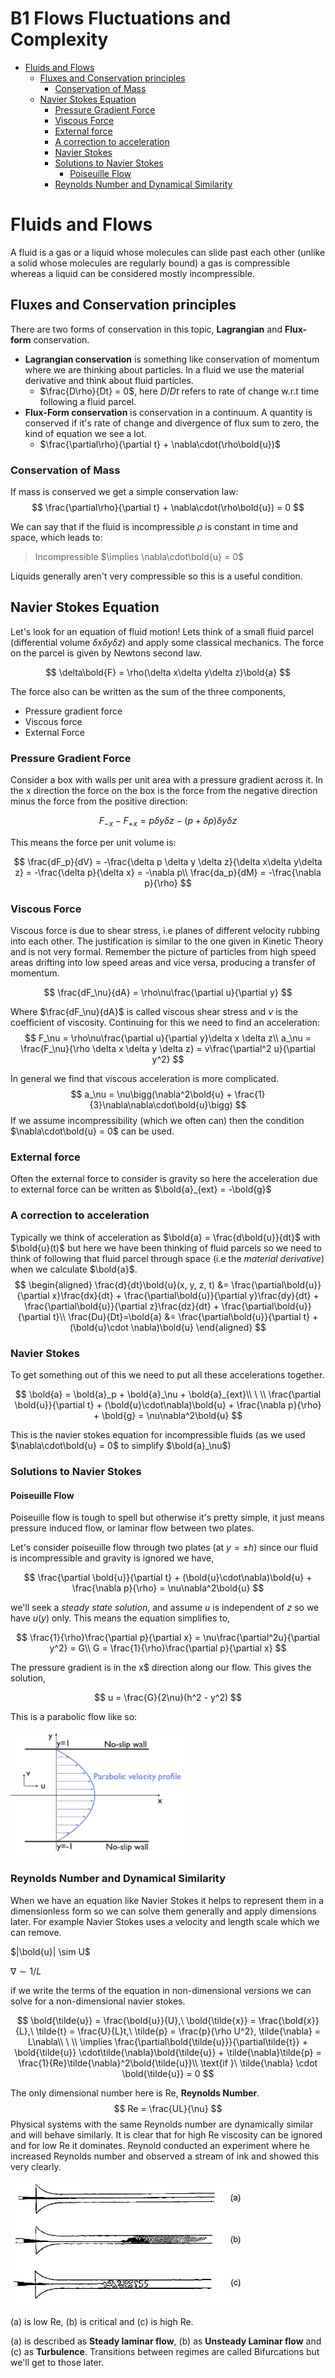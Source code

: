 # B1 Flows Fluctuations and Complexity <!-- omit in toc -->

- [Fluids and Flows](#fluids-and-flows)
  - [Fluxes and Conservation principles](#fluxes-and-conservation-principles)
    - [Conservation of Mass](#conservation-of-mass)
  - [Navier Stokes Equation](#navier-stokes-equation)
    - [Pressure Gradient Force](#pressure-gradient-force)
    - [Viscous Force](#viscous-force)
    - [External force](#external-force)
    - [A correction to acceleration](#a-correction-to-acceleration)
    - [Navier Stokes](#navier-stokes)
    - [Solutions to Navier Stokes](#solutions-to-navier-stokes)
      - [Poiseuille Flow](#poiseuille-flow)
    - [Reynolds Number and Dynamical Similarity](#reynolds-number-and-dynamical-similarity)

# Fluids and Flows
A fluid is a gas or a liquid whose molecules can slide past each other (unlike a solid whose molecules are regularly bound) a gas is compressible whereas a liquid can be considered mostly incompressible.


## Fluxes and Conservation principles

There are two forms of conservation in this topic, **Lagrangian** and **Flux-form** conservation.
+ **Lagrangian conservation** is something like conservation of momentum where we are thinking about particles. In a fluid we use the material derivative and think about fluid particles.
  + $\frac{D\rho}{Dt} = 0$, here $D/Dt$ refers to rate of change w.r.t time following a fluid parcel.
+ **Flux-Form conservation** is conservation in a continuum. A quantity is conserved if it's rate of change and divergence of flux sum to zero, the kind of equation we see a lot.
  + $\frac{\partial\rho}{\partial t} + \nabla\cdot(\rho\bold{u})$

### Conservation of Mass
If mass is conserved we get a simple conservation law:
$$
\frac{\partial\rho}{\partial t} + \nabla\cdot(\rho\bold{u}) = 0 
$$

We can say that if the fluid is incompressible $\rho$ is constant in time and space, which leads to:

> Incompressible $\implies \nabla\cdot\bold{u} = 0$

Liquids generally aren't very compressible so this is a useful condition.

## Navier Stokes Equation

Let's look for an equation of fluid motion! Lets think of a small fluid parcel (differential volume $\delta x\delta y\delta z$) and apply some classical mechanics. The force on the parcel is given by Newtons second law.

$$
\delta\bold{F} = \rho(\delta x\delta y\delta z)\bold{a}
$$

The force also can be written as the sum of the three components, 
+ Pressure gradient force
+ Viscous force
+ External Force

### Pressure Gradient Force

Consider a box with walls per unit area with a pressure gradient across it. In the x direction the force on the box is the force from the negative direction minus the force from the positive direction:

$$
F_{-x} - F_{+x}
=p\delta y \delta z-(p+\delta p)\delta y \delta z 
$$

This means the force per unit volume is:

$$
  \frac{dF_p}{dV} = -\frac{\delta p \delta y \delta z}{\delta x\delta y\delta z} = -\frac{\delta p}{\delta x} = -\nabla p\\
  \frac{da_p}{dM} = -\frac{\nabla p}{\rho}
$$


### Viscous Force

Viscous force is due to shear stress, i.e planes of different velocity rubbing into each other. The justification is similar to the one given in Kinetic Theory and is not very formal. Remember the picture of particles from high speed areas drifting into low speed areas and vice versa, producing a transfer of momentum.

$$
\frac{dF_\nu}{dA} = \rho\nu\frac{\partial u}{\partial y}
$$

Where $\frac{dF_\nu}{dA}$ is called viscous shear stress and $\nu$ is the coefficient of viscosity. Continuing for this we need to find an acceleration:
$$
F_\nu = \rho\nu\frac{\partial u}{\partial y}\delta x \delta z\\
a_\nu = \frac{F_\nu}{\rho \delta x \delta y \delta z} = v\frac{\partial^2 u}{\partial y^2}
$$ 

In general we find that viscous acceleration is more complicated.
$$
a_\nu = \nu\bigg(\nabla^2\bold{u} + \frac{1}{3}\nabla\nabla\cdot\bold{u}\bigg)
$$
If we assume incompressibility (which we often can) then the condition $\nabla\cdot\bold{u} = 0$ can be used.

### External force

Often the external force to consider is gravity so here the acceleration due to external force can be written as $\bold{a}_{ext} = -\bold{g}$

### A correction to acceleration

Typically we think of acceleration as $\bold{a} = \frac{d\bold{u}}{dt}$ with $\bold{u}(t)$ but here we have been thinking of fluid parcels so we need to think of following that fluid parcel through space (i.e the *material derivative*) when we calculate $\bold{a}$.
$$
\begin{aligned}
    \frac{d}{dt}\bold{u}(x, y, z, t) &= \frac{\partial\bold{u}}{\partial x}\frac{dx}{dt} + \frac{\partial\bold{u}}{\partial y}\frac{dy}{dt}  + \frac{\partial\bold{u}}{\partial z}\frac{dz}{dt} + \frac{\partial\bold{u}}{\partial t}\\
    \frac{Du}{Dt}=\bold{a} &= \frac{\partial\bold{u}}{\partial t} + (\bold{u}\cdot \nabla)\bold{u}
\end{aligned}
$$

### Navier Stokes

To get something out of this we need to put all these accelerations together.

$$
\bold{a} = \bold{a}_p + \bold{a}_\nu + \bold{a}_{ext}\\
\ \\
\frac{\partial \bold{u}}{\partial t} + (\bold{u}\cdot\nabla)\bold{u} + \frac{\nabla p}{\rho} + \bold{g} = \nu\nabla^2\bold{u}
$$

This is the navier stokes equation for incompressible fluids (as we used $\nabla\cdot\bold{u} = 0$ to simplify $\bold{a}_\nu$)

### Solutions to Navier Stokes
#### Poiseuille Flow

Poiseuille flow is tough to spell but otherwise it's pretty simple, it just means pressure induced flow, or laminar flow between two plates.

Let's consider poiseuille flow through two plates (at $y=\pm h$) since our fluid is incompressible and gravity is ignored we have,

$$
\frac{\partial \bold{u}}{\partial t} + (\bold{u}\cdot\nabla)\bold{u} + \frac{\nabla p}{\rho} = \nu\nabla^2\bold{u}
$$

we'll seek a *steady state solution*, and assume $u$ is independent of $z$ so we have $u(y)$ only. This means the equation simplifies to,

$$
\frac{1}{\rho}\frac{\partial p}{\partial x} = \nu\frac{\partial^2u}{\partial y^2} = G\\
G = \frac{1}{\rho}\frac{\partial p}{\partial x}
$$

The pressure gradient is in the x$ direction along our flow. This gives the solution,

$$
    u = \frac{G}{2\nu}(h^2 - y^2)
$$

This is a parabolic flow like so:

<img src="./Figs/Poisseuille.png" alt="Figure Missing" height="200"/>

### Reynolds Number and Dynamical Similarity

When we have an equation like Navier Stokes it helps to represent them in a dimensionless form so we can solve them generally and apply dimensions later. For example Navier Stokes uses a velocity and length scale which we can remove.

$|\bold{u}| \sim U$

$\nabla \sim 1/L$

if we write the terms of the equation in non-dimensional versions we can solve for a non-dimensional navier stokes.

$$
\bold{\tilde{u}} = \frac{\bold{u}}{U},\ \bold{\tilde{x}} = \frac{\bold{x}}{L},\ \tilde{t} = \frac{U}{L}t,\ \tilde{p} = \frac{p}{\rho U^2}, \tilde{\nabla} = L\nabla\\
\ \\
\implies \frac{\partial\bold{\tilde{u}}}{\partial\tilde{t}} + \bold{\tilde{u}} \cdot\tilde{\nabla}\bold{\tilde{u}} + \tilde{\nabla}\tilde{p} = \frac{1}{Re}\tilde{\nabla}^2\bold{\tilde{u}}\\
\text{if }\  \tilde{\nabla} \cdot \bold{\tilde{u}} = 0
$$

The only dimensional number here is Re, **Reynolds Number**.
$$
Re = \frac{UL}{\nu}
$$
 Physical systems with the same Reynolds number are dynamically similar and will behave similarly.
 It is clear that for high Re viscosity can be ignored and for low Re it dominates. Reynold conducted an experiment where he increased Reynolds number and observed a stream of ink and showed this very clearly.

<img src="./Figs/Reynolds.jpg" alt="Figure Missing" height="200"/>

(a) is low Re, (b) is critical and (c) is high Re.

(a) is described as **Steady laminar flow**, (b) as **Unsteady Laminar flow** and (c) as **Turbulence**. Transitions between regimes are called Bifurcations but we'll get to those later.
